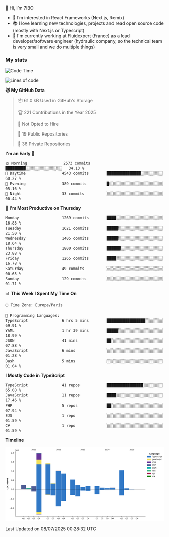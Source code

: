 👋 Hi, I’m 7IBO

- 👀 I’m interested in React Frameworks (Next.js, Remix)
- 📚 I love learning new technologies, projects and read open source code (mostly with Next.js or Typescript)
- 💼 I'm currently working at Fluidexpert (France) as a lead developer/software engineer (hydraulic company, so the technical team is very small and we do multiple things)

### My stats
<!--START_SECTION:waka-->
![Code Time](http://img.shields.io/badge/Code%20Time-1%2C111%20hrs%2012%20mins-blue)

![Lines of code](https://img.shields.io/badge/From%20Hello%20World%20I%27ve%20Written-8.6%20million%20lines%20of%20code-blue)

**🐱 My GitHub Data** 

> 📦 61.0 kB Used in GitHub's Storage 
 > 
> 🏆 221 Contributions in the Year 2025
 > 
> 🚫 Not Opted to Hire
 > 
> 📜 19 Public Repositories 
 > 
> 🔑 36 Private Repositories 
 > 
**I'm an Early 🐤** 

```text
🌞 Morning                2573 commits        █████████░░░░░░░░░░░░░░░░   34.13 % 
🌆 Daytime                4543 commits        ███████████████░░░░░░░░░░   60.27 % 
🌃 Evening                389 commits         █░░░░░░░░░░░░░░░░░░░░░░░░   05.16 % 
🌙 Night                  33 commits          ░░░░░░░░░░░░░░░░░░░░░░░░░   00.44 % 
```
📅 **I'm Most Productive on Thursday** 

```text
Monday                   1269 commits        ████░░░░░░░░░░░░░░░░░░░░░   16.83 % 
Tuesday                  1621 commits        █████░░░░░░░░░░░░░░░░░░░░   21.50 % 
Wednesday                1405 commits        █████░░░░░░░░░░░░░░░░░░░░   18.64 % 
Thursday                 1800 commits        ██████░░░░░░░░░░░░░░░░░░░   23.88 % 
Friday                   1265 commits        ████░░░░░░░░░░░░░░░░░░░░░   16.78 % 
Saturday                 49 commits          ░░░░░░░░░░░░░░░░░░░░░░░░░   00.65 % 
Sunday                   129 commits         ░░░░░░░░░░░░░░░░░░░░░░░░░   01.71 % 
```


📊 **This Week I Spent My Time On** 

```text
🕑︎ Time Zone: Europe/Paris

💬 Programming Languages: 
TypeScript               6 hrs 5 mins        █████████████████░░░░░░░░   69.91 % 
YAML                     1 hr 39 mins        █████░░░░░░░░░░░░░░░░░░░░   18.99 % 
JSON                     41 mins             ██░░░░░░░░░░░░░░░░░░░░░░░   07.88 % 
JavaScript               6 mins              ░░░░░░░░░░░░░░░░░░░░░░░░░   01.28 % 
Bash                     5 mins              ░░░░░░░░░░░░░░░░░░░░░░░░░   01.04 % 
```

**I Mostly Code in TypeScript** 

```text
TypeScript               41 repos            ████████████████░░░░░░░░░   65.08 % 
JavaScript               11 repos            ████░░░░░░░░░░░░░░░░░░░░░   17.46 % 
PHP                      5 repos             ██░░░░░░░░░░░░░░░░░░░░░░░   07.94 % 
EJS                      1 repo              ░░░░░░░░░░░░░░░░░░░░░░░░░   01.59 % 
C#                       1 repo              ░░░░░░░░░░░░░░░░░░░░░░░░░   01.59 % 
```



**Timeline**

![Lines of Code chart](https://raw.githubusercontent.com/7IBO/7IBO/main/assets/bar_graph.png)


 Last Updated on 08/07/2025 00:28:32 UTC
<!--END_SECTION:waka-->
